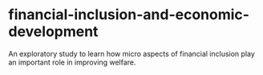 # financial-inclusion-and-economic-development
An exploratory study to learn how micro aspects of financial inclusion play an important role in improving welfare.
